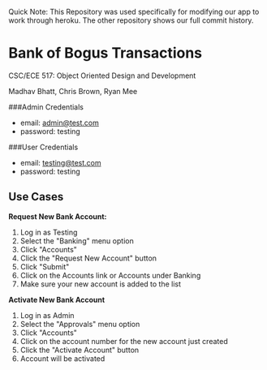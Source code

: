 Quick Note: This Repository was used specifically for modifying our app to work through heroku. The other repository shows our full commit history.

# Bank of Bogus Transactions
CSC/ECE 517: Object Oriented Design and Development

Madhav Bhatt, Chris Brown, Ryan Mee

###Admin Credentials
* email: admin@test.com
* password: testing

###User Credentials
* email: testing@test.com
* password: testing

## Use Cases

**Request New Bank Account:**

1. Log in as Testing
2. Select the "Banking" menu option
3. Click "Accounts"
4. Click the "Request New Account" button
5. Click "Submit"
6. Click on the Accounts link or Accounts under Banking
7. Make sure your new account is added to the list

**Activate New Bank Account**

1. Log in as Admin
2. Select the "Approvals" menu option
3. Click "Accounts"
4. Click on the account number for the new account just created
5. Click the "Activate Account" button
6. Account will be activated
